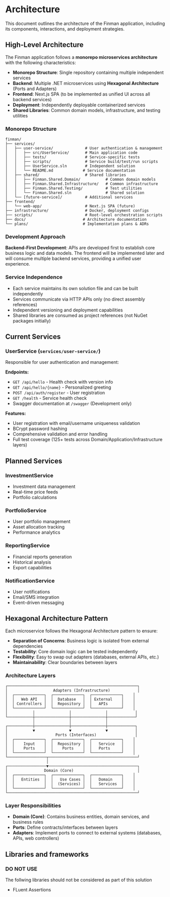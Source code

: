 # Architecture

This document outlines the architecture of the Finman application, including its components, interactions, and deployment strategies.

## High-Level Architecture

The Finman application follows a **monorepo microservices architecture** with the following characteristics:
- **Monorepo Structure**: Single repository containing multiple independent services
- **Backend**: Multiple .NET microservices using **Hexagonal Architecture** (Ports and Adapters)
- **Frontend**: Next.js SPA (to be implemented as unified UI across all backend services)
- **Deployment**: Independently deployable containerized services
- **Shared Libraries**: Common domain models, infrastructure, and testing utilities

### Monorepo Structure

```
finman/
├── services/
│   ├── user-service/              # User authentication & management
│   │   ├── src/UserService/       # Main application code
│   │   ├── tests/                 # Service-specific tests
│   │   ├── scripts/               # Service build/test/run scripts
│   │   ├── UserService.sln        # Independent solution
│   │   └── README.md             # Service documentation
│   ├── shared/                    # Shared libraries
│   │   ├── Finman.Shared.Domain/           # Common domain models
│   │   ├── Finman.Shared.Infrastructure/   # Common infrastructure
│   │   ├── Finman.Shared.Testing/          # Test utilities
│   │   └── Finman.Shared.sln               # Shared solution
│   └── [future-service]/          # Additional services
├── frontend/
│   └── web-app/                   # Next.js SPA (future)
├── infrastructure/                # Docker, deployment configs
├── scripts/                       # Root-level orchestration scripts
├── docs/                         # Architecture documentation
└── plans/                        # Implementation plans & ADRs
```

### Development Approach
**Backend-First Development**: APIs are developed first to establish core business logic and data models. The frontend will be implemented later and will consume multiple backend services, providing a unified user experience.

### Service Independence
- Each service maintains its own solution file and can be built independently
- Services communicate via HTTP APIs only (no direct assembly references)
- Independent versioning and deployment capabilities
- Shared libraries are consumed as project references (not NuGet packages initially)

## Current Services

### UserService (`services/user-service/`)
Responsible for user authentication and management:

**Endpoints:**
- `GET /api/hello` - Health check with version info
- `GET /api/hello/{name}` - Personalized greeting
- `POST /api/auth/register` - User registration
- `GET /health` - Service health check
- Swagger documentation at `/swagger` (Development only)

**Features:**
- User registration with email/username uniqueness validation
- BCrypt password hashing
- Comprehensive validation and error handling
- Full test coverage (125+ tests across Domain/Application/Infrastructure layers)

## Planned Services

### InvestmentService
- Investment data management
- Real-time price feeds
- Portfolio calculations

### PortfolioService  
- User portfolio management
- Asset allocation tracking
- Performance analytics

### ReportingService
- Financial reports generation
- Historical analysis
- Export capabilities

### NotificationService
- User notifications
- Email/SMS integration
- Event-driven messaging

## Hexagonal Architecture Pattern

Each microservice follows the Hexagonal Architecture pattern to ensure:
- **Separation of Concerns**: Business logic is isolated from external dependencies
- **Testability**: Core domain logic can be tested independently
- **Flexibility**: Easy to swap out adapters (databases, external APIs, etc.)
- **Maintainability**: Clear boundaries between layers

### Architecture Layers

```
┌─────────────────────────────────────────────────────────┐
│                    Adapters (Infrastructure)            │
│  ┌─────────────┐  ┌─────────────┐  ┌─────────────┐    │
│  │   Web API   │  │  Database   │  │ External    │    │
│  │ Controllers │  │  Repository │  │   APIs      │    │
│  └─────────────┘  └─────────────┘  └─────────────┘    │
│           │               │               │            │
└───────────┼───────────────┼───────────────┼────────────┘
            │               │               │
┌───────────┼───────────────┼───────────────┼────────────┐
│           ▼               ▼               ▼            │
│                     Ports (Interfaces)                 │
│  ┌─────────────┐  ┌─────────────┐  ┌─────────────┐    │
│  │    Input    │  │  Repository │  │   Service   │    │
│  │    Ports    │  │    Ports    │  │   Ports     │    │
│  └─────────────┘  └─────────────┘  └─────────────┘    │
└─────────────────┬───────────────────────────────────────┘
                  │
┌─────────────────▼───────────────────────────────────────┐
│                Domain (Core)                            │
│  ┌─────────────┐  ┌─────────────┐  ┌─────────────┐    │
│  │   Entities  │  │   Use Cases │  │   Domain    │    │
│  │             │  │  (Services) │  │   Services  │    │
│  └─────────────┘  └─────────────┘  └─────────────┘    │
└─────────────────────────────────────────────────────────┘
```

### Layer Responsibilities

- **Domain (Core)**: Contains business entities, domain services, and business rules
- **Ports**: Define contracts/interfaces between layers
- **Adapters**: Implement ports to connect to external systems (databases, APIs, web controllers)

## Libraries and frameworks

### DO NOT USE
The follwing libraries should not be considered as part of this solution
- FLuent Assertions